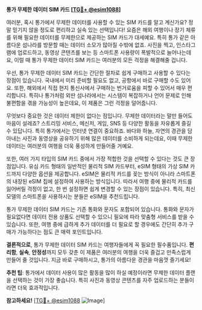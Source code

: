 **통가 무제한 데이터 SIM 카드 [[TG💪+ @esim1088](https://t.me/s/esim1088)]**

여러분, 혹시 통가에서 무제한 데이터를 사용할 수 있는 SIM 카드를 알고 계신가요? 정말 믿기지 않을 정도로 편리하고 실속 있는 선택입니다! 요즘은 해외 여행이나 장기 체류를 위해 필요한 데이터를 무제한으로 제공하는 SIM 카드가 대세예요. 특히 통가 같은 아름다운 섬나라를 방문할 때는 데이터 소모가 많아질 수밖에 없죠. 사진을 찍고, 인스타그램에 업로드하고, 동영상 콘텐츠를 보는 등 스마트폰 사용량이 폭발적으로 늘어나는데요, 이럴 때 통가 무제한 데이터 SIM 카드는 여러분의 모든 걱정을 해결해줄 겁니다.

우선, 통가 무제한 데이터 SIM 카드는 간단한 절차로 쉽게 구매하고 사용할 수 있다는 장점이 있습니다. 국내에서 미리 준비할 필요도 없고, 공항에서 바로 구매할 수도 있어요. 또한, 해외에서 직접 현지 통신사에서 구매하는 번거로움을 피할 수 있어서 매우 편리합니다. 특히나 통가처럼 외딴 섬나라에서는 시스템이 복잡하거나 언어 문제로 인해 불편함을 겪을 가능성이 높은데요, 이 제품은 그런 걱정을 덜어줍니다.

무엇보다 중요한 것은 데이터 제한이 없다는 점입니다. 무제한 데이터라는 말만 들어도 마음이 설레죠? 스트리밍 서비스, 메신저, 게임, SNS 등 다양한 활동을 자유롭게 즐길 수 있답니다. 특히 통가에서는 인터넷 연결이 중요하죠. 바다와 하늘, 자연의 경관을 담아내는 사진과 동영상을 공유하기 위해 많은 데이터를 소비하게 되는데요, 이때 무제한 데이터는 여러분의 여행을 더욱 풍성하게 만들어줄 거예요.

또한, 여러 가지 타입의 SIM 카드 중에서 가장 적합한 것을 선택할 수 있다는 것도 큰 장점입니다. 유심 카드 형태의 일반적인 물리적 SIM 카드부터, eSIM 형태의 가상 SIM 카드까지 다양한 옵션을 제공합니다. eSIM은 물리적 카드를 꽂는 방식이 아니라 스마트폰의 내장된 eSIM 칩에 설정하여 사용하는 방식입니다. 따라서 여행 중에 물리적 카드를 잃어버릴 걱정이 없고, 한 번 설정하면 쉽게 변경할 수 있는 장점이 있습니다. 특히, 최신 모델의 스마트폰을 사용하시는 분들은 eSIM을 추천드립니다.

통가 무제한 데이터 SIM 카드는 기존 통화와 문자도 포함되어 있습니다. 통화와 문자가 필요없다면 데이터 전용 상품도 선택할 수 있으니 필요에 따라 맞춤형 서비스를 받을 수 있습니다. 또한, 여행 중에 급하게 추가 데이터를 더 필요로 할 경우에도 간단히 추가 구매가 가능하다는 점도 큰 매력 포인트입니다.

**결론적으로**, 통가 무제한 데이터 SIM 카드는 여행자들에게 꼭 필요한 필수품입니다. **편리함**, **실속**, **안정성**까지 모두 갖춘 이 제품은 여러분의 여행을 더욱 즐겁고 만족스럽게 만들어 줄 것입니다. 지금 바로 구매하시고, 통가의 아름다운 경관을 마음껏 즐기세요!

**추천 팁**: 통가에서 데이터 사용이 많은 활동을 많이 하실 예정이라면 무제한 데이터 플랜을 선택하는 것이 가장 좋습니다. 특히 사진과 동영상 콘텐츠를 자주 업로드하는 분들이라면 더욱 효과적입니다.

**참고하세요!** [[TG💪+ @esim1088](https://t.me/s/esim1088) ![Image](https://i.postimg.cc/Y0z9fWf4/image.png)]